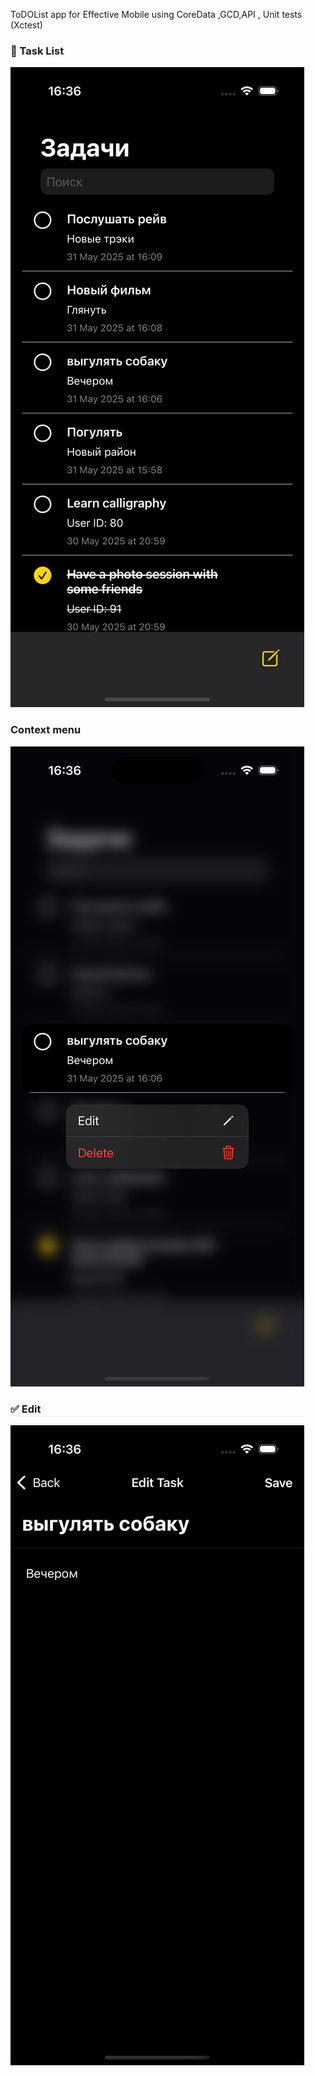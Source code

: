 ToDOList app for Effective Mobile using CoreData ,GCD,API , Unit tests (Xctest)
### 📝 Task List
![Task List](images/screen1.png)

### Context menu
![Menu](images/screen2.png)

### ✅ Edit
![Edit](images/screen3.png)
